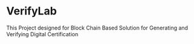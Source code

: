 # VerifyLab
This Project designed for Block Chain Based Solution for Generating and Verifying Digital Certification
